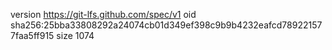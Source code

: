 version https://git-lfs.github.com/spec/v1
oid sha256:25bba33808292a24074cb01d349ef398c9b9b4232eafcd789221577faa5ff915
size 1074
